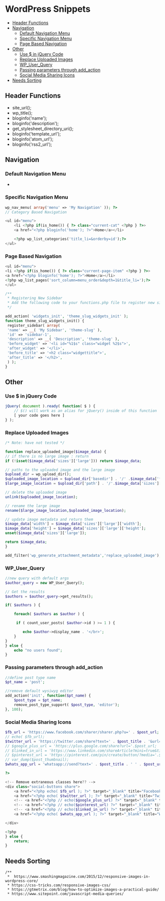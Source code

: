 # WordPress Snippets

<!-- MarkdownTOC -->

* [Header Functions](#header-functions)
* [Navigation](#navigation)
    * [Default Navigation Menu](#default-navigation-menu)
    * [Specific Navigation Menu](#specific-navigation-menu)
    * [Page Based Navigation](#page-based-navigation)
* [Other](#other)
    * [Use $ in jQuery Code](#use-%24-in-jquery-code)
    * [Replace Uploaded Images](#replace-uploaded-images)
    * [WP_User_Query](#wp_user_query)
    * [Passing parameters through add_action](#passing-parameters-through-add_action)
    * [Social Media Sharing Icons](#social-media-sharing-icons)
* [Needs Sorting](#needs-sorting)

<!-- /MarkdownTOC -->

<a id="header-functions"></a>
## Header Functions
* site_url();
* wp_title();
* bloginfo('name');
* bloginfo('description');
* get_stylesheet_directory_uri();
* bloginfo('template_url');
* bloginfo('atom_url');
* bloginfo('rss2_url');

<a id="navigation"></a>
## Navigation

<a id="default-navigation-menu"></a>
### Default Navigation Menu
* <?php wp_nav_menu(); ?>

<a id="specific-navigation-menu"></a>
### Specific Navigation Menu

```php
wp_nav_menu( array('menu' => 'My Navigation' )); ?>
// Category Based Navigation

<ul id="menu">
    <li <?php if(is_home()) { ?> class="current-cat" <?php } ?>>
    <a href="<?php bloginfo('home'); ?>">Home</a></li>

    <?php wp_list_categories('title_li=&orderby=id');?>
</ul>
```

<a id="page-based-navigation"></a>
### Page Based Navigation

```php
<ul id="menu">
<li <?php if(is_home()) { ?> class="current-page-item" <?php } ?>>
<a href="<?php bloginfo('home'); ?>">Home</a></li>
<?php wp_list_pages('sort_column=menu_order&depth=1&title_li=');?>
</ul>

/**
 * Registering New Sidebar
 * Add the following code to your functions.php file to register new side bar.
 */

add_action( 'widgets_init', 'theme_slug_widgets_init' );
function theme_slug_widgets_init() {
 register_sidebar( array(
 'name' => __( 'My Sidebar', 'theme-slug' ),
 'id' => 'sidebar-1',
 'description' => __( 'Description', 'theme-slug' ),
 'before_widget' => '<li id="%1$s" class="widget %2$s">',
 'after_widget' => '</li>',
 'before_title' => '<h2 class="widgettitle">',
 'after_title' => '</h2>',
 ) );
}
```

<a id="other"></a>
## Other

<a id="use-%24-in-jquery-code"></a>
### Use $ in jQuery Code
```js
jQuery( document ).ready( function( $ ) {
    // $() will work as an alias for jQuery() inside of this function
    [ your code goes here ]
} );
```

<a id="replace-uploaded-images"></a>
### Replace Uploaded Images

```php
/* Note: have not tested */

function replace_uploaded_image($image_data) {
// if there is no large image : return
if (!isset($image_data['sizes']['large'])) return $image_data;

// paths to the uploaded image and the large image
$upload_dir = wp_upload_dir();
$uploaded_image_location = $upload_dir['basedir'] . '/' .$image_data['file'];
$large_image_location = $upload_dir['path'] . '/'.$image_data['sizes']['large']['file'];

// delete the uploaded image
unlink($uploaded_image_location);

// rename the large image
rename($large_image_location,$uploaded_image_location);

// update image metadata and return them
$image_data['width'] = $image_data['sizes']['large']['width'];
$image_data['height'] = $image_data['sizes']['large']['height'];
unset($image_data['sizes']['large']);

return $image_data;
}

add_filter('wp_generate_attachment_metadata','replace_uploaded_image');
```

<a id="wp_user_query"></a>
### WP_User_Query

```php
//new query with default args
$author_query = new WP_User_Query();

// Get the results
$authors = $author_query->get_results();

if( $authors ) {

    foreach( $authors as $author ) {

     if ( count_user_posts( $author->id ) >= 1 ) {

        echo $author->display_name . '</br>';
    }
}
} else {
    echo "no users found";
}
```

<a id="passing-parameters-through-add_action"></a>
### Passing parameters through add_action

```php
//define post type name
$pt_name = 'post';

//remove default wysiwyg editor
add_action('init', function($pt_name) {
    $post_type = $pt_name;
    remove_post_type_support( $post_type, 'editor');
}, 100);
```

<a id="social-media-sharing-icons"></a>
### Social Media Sharing Icons

```php
$fb_url = 'https://www.facebook.com/sharer/sharer.php?u=' . $post_url;
// echo( $fb_url);
$twitter_url = 'https://twitter.com/share?text=' . $post_title . '&url=' . $post_url . '&via=haSepharadi';
// $google_plus_url = 'https://plus.google.com/share?url='.$post_url;
// $linked_in_url = 'https://www.linkedin.com/shareArticle?mini=true&title='.$post_title.'&source-'.$post_url.'&url='.$post_url;
// $pinterest_url = 'https://pinterest.com/pin/create/button/?media='.$post_url.'&media='.$post_thumbnail[0].'&description='.$post_title;
// var_dump($post_thumbnail);
$whats_app_url = 'whatsapp://send?text=' . $post_title . ' ' . $post_url;

?>

<!-- Remove extraneous classes here?? -->
<div class="social-buttons share">
    <a href="<?php echo( $fb_url ); ?>" target="_blank" title="Facebook" class="social-btn facebook-circle"><i class="fab fa-fw fa-facebook-f"></i></a>
    <a href="<?php echo( $twitter_url ); ?>" target="_blank" title="Twitter" class="social-btn twitter-circle"><i class="fab fa-fw fa-twitter"></i></a>
    <!-- <a href="<?php // echo($google_plus_url) ?>" target="_blank" title="Google Plus" class="social-btn google-plus-circle"><i class="fab fa-fw fa-google-plus"></i></a> -->
    <!-- <a href="<?php // echo($pinterest_url) ?>" target="_blank" title="Pinterest" class="social-btn pinterest-circle"><i class="fab fa-fw fa-pinterest"></i></a> -->
    <!-- <a href="<?php // echo($linked_in_url) ?>" target="_blank" title="LinkedIn" class="social-btn linkedin-circle"><i class="fab fa-fw fa-linkedin"></i></a> -->
    <a href="<?php echo( $whats_app_url ); ?>" target="_blank" title="WhatsApp" class="social-btn whatsapp-circle"><i class="fab fa-fw fa-whatsapp"></i></a>

</div>

<?php
} else {
    return;
}
```


<a id="needs-sorting"></a>
## Needs Sorting


```
/**
 *  https://www.smashingmagazine.com/2015/12/responsive-images-in-wordpress-core/
 * https://css-tricks.com/responsive-images-css/
 * https://gtmetrix.com/blog/how-to-optimize-images-a-practical-guide/
 * https://www.sitepoint.com/javascript-media-queries/
 ```
